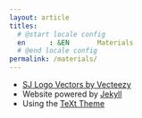 ```yaml
---
layout: article
titles:
  # @start locale config
  en      : &EN       Materials
  # @end locale config
permalink: /materials/
---
```


- [SJ Logo Vectors by Vecteezy](https://www.vecteezy.com/vector-art/2962907-sj-logo-monogram-with-pillar-shape-designs-template)
- Website powered by [Jekyll](http://jekyllrb.com/)
- Using the [TeXt Theme](https://github.com/kitian616/jekyll-TeXt-theme)

